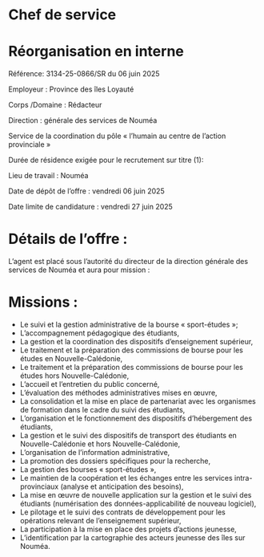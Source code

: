 # Chef de service

# Réorganisation en interne

Référence: 3134-25-0866/SR du 06 juin 2025

Employeur : Province des îles Loyauté

Corps /Domaine : Rédacteur

Direction : générale des services de Nouméa

Service de la coordination du pôle « l’humain au centre de l’action provinciale »

Durée de résidence exigée pour le recrutement sur titre (1):

Lieu de travail : Nouméa

Date de dépôt de l’offre : vendredi 06 juin 2025

Date limite de candidature : vendredi 27 juin 2025

# Détails de l’offre :

L’agent est placé sous l’autorité du directeur de la direction générale des services de Nouméa et aura pour mission :

# Missions :

- Le suivi et la gestion administrative de la bourse « sport-études »;
- L’accompagnement pédagogique des étudiants,
- La gestion et la coordination des dispositifs d’enseignement supérieur,
- Le traitement et la préparation des commissions de bourse pour les études en Nouvelle-Calédonie,
- Le traitement et la préparation des commissions de bourse pour les études hors Nouvelle-Calédonie,
- L’accueil et l’entretien du public concerné,
- L’évaluation des méthodes administratives mises en œuvre,
- La consolidation et la mise en place de partenariat avec les organismes de formation dans le cadre du suivi des étudiants,
- L’organisation et le fonctionnement des dispositifs d’hébergement des étudiants,
- La gestion et le suivi des dispositifs de transport des étudiants en Nouvelle-Calédonie et hors Nouvelle-Calédonie,
- L’organisation de l’information administrative,
- La promotion des dossiers spécifiques pour la recherche,
- La gestion des bourses « sport-études »,
- Le maintien de la coopération et les échanges entre les services intra-provinciaux (analyse et anticipation des besoins),
- La mise en œuvre de nouvelle application sur la gestion et le suivi des étudiants (numérisation des données-applicabilité de nouveau logiciel),
- Le pilotage et le suivi des contrats de développement pour les opérations relevant de l’enseignement supérieur,
- La participation à la mise en place des projets d’actions jeunesse,
- L’identification par la cartographie des acteurs jeunesse des îles sur Nouméa.